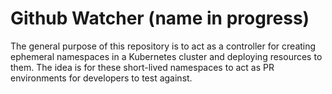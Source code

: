 # Github Watcher (name in progress)

The general purpose of this repository is to act as a controller for creating ephemeral namespaces in a Kubernetes cluster and deploying resources to them. The idea is for these short-lived namespaces to act as PR environments for developers to test against.

